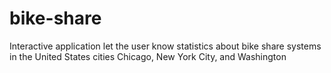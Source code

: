 # bike-share
Interactive application let the user know statistics about bike share systems in the United States cities Chicago, New York City, and Washington

